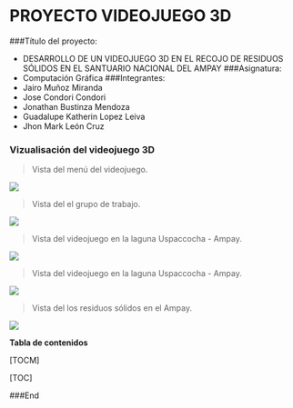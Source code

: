 # PROYECTO VIDEOJUEGO 3D
###Título del proyecto:
- DESARROLLO DE UN VIDEOJUEGO 3D EN EL RECOJO DE RESIDUOS SÓLIDOS EN EL SANTUARIO NACIONAL DEL AMPAY
###Asignatura: 
- Computación Gráfica
###Integrantes: 
- Jairo Muñoz Miranda
- Jose Condori Condori
- Jonathan Bustinza Mendoza
- Guadalupe Katherin Lopez Leiva
- Jhon Mark León Cruz

### Vizualisación del videojuego 3D
> Vista del menú del videojuego.

![](https://media.githubusercontent.com/media/jairmmz/Proyect-Game-3D_AMPAY/master/capturas_juego_ampay/1.png)

> Vista del el grupo de trabajo.

![](https://media.githubusercontent.com/media/jairmmz/Proyect-Game-3D_AMPAY/master/capturas_juego_ampay/2.png)

> Vista del videojuego en la laguna Uspaccocha - Ampay.

![](https://media.githubusercontent.com/media/jairmmz/Proyect-Game-3D_AMPAY/master/capturas_juego_ampay/3.png)

> Vista del videojuego en la laguna Uspaccocha - Ampay.

![](https://media.githubusercontent.com/media/jairmmz/Proyect-Game-3D_AMPAY/master/capturas_juego_ampay/4.png)

> Vista del los residuos sólidos en el Ampay.

![](https://media.githubusercontent.com/media/jairmmz/Proyect-Game-3D_AMPAY/master/capturas_juego_ampay/5.png)

**Tabla de contenidos**

[TOCM]

[TOC]


###End
